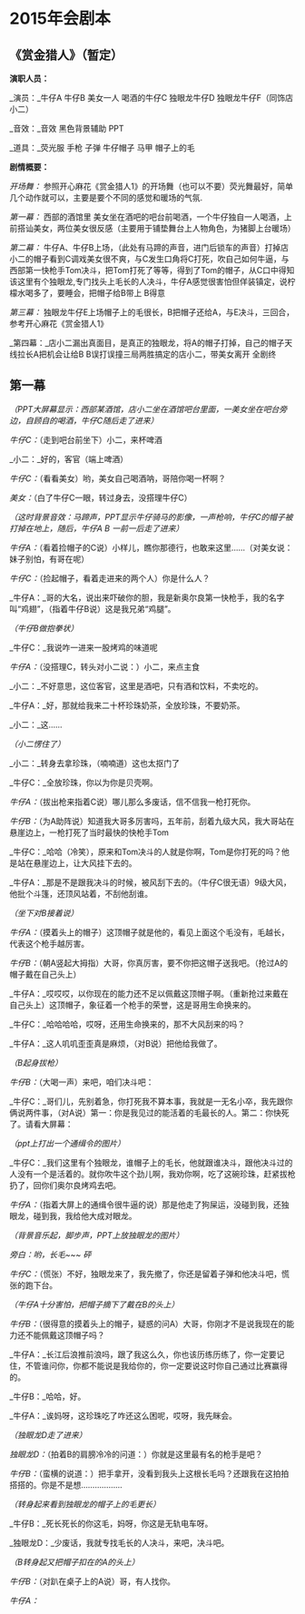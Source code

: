 # 2015年会剧本

## 《赏金猎人》（暂定）

**演职人员：**

_演员：_牛仔A 牛仔B  美女一人 喝酒的牛仔C 独眼龙牛仔D 独眼龙牛仔F（同饰店小二）

_音效：_音效 黑色背景辅助 PPT

_道具：_荧光服 手枪 子弹 牛仔帽子 马甲 帽子上的毛

**剧情概要：**

_开场舞：_ 参照开心麻花《赏金猎人1》的开场舞（也可以不要）荧光舞最好，简单几个动作就可以，主要是要个不同的感觉和暖场的气氛.

_第一幕：_ 西部的酒馆里 美女坐在酒吧的吧台前喝酒，一个牛仔独自一人喝酒，上前搭讪美女，两位美女很反感（主要用于铺垫舞台上人物角色，为猪脚上台暖场）

_第二幕：_ 牛仔A、牛仔B上场，（此处有马蹄的声音，进门后锁车的声音）打掉店小二的帽子看到C调戏美女很不爽，与C发生口角将C打死，吹自己如何牛逼，与西部第一快枪手Tom决斗，把Tom打死了等等，得到了Tom的帽子，从C口中得知该这里有个独眼龙,专门找头上毛长的人决斗，牛仔A感觉很害怕但佯装镇定，说柠檬水喝多了，要睡会，把帽子给B带上 B得意

_第三幕：_ 独眼龙牛仔E上场帽子上的毛很长，B把帽子还给A，与E决斗，三回合，参考开心麻花《赏金猎人1》

_第四幕：_店小二漏出真面目，是真正的独眼龙，将A的帽子打掉，自己的帽子天线拉长A把机会让给B B误打误撞三局两胜搞定的店小二，带美女离开 全剧终

## 第一幕

_（PPT大屏幕显示：西部某酒馆，店小二坐在酒馆吧台里面，一美女坐在吧台旁边，自顾自的喝酒，牛仔C随后走了进来）_

_牛仔C：_（走到吧台前坐下）小二，来杯啤酒

_小二：_好的，客官（端上啤酒）

_牛仔C：_（看看美女）哟，美女自己喝酒呐，哥陪你喝一杯啊？

_美女：_（白了牛仔C一眼，转过身去，没搭理牛仔C）

_（这时背景音效：马蹄声，PPT显示牛仔骑马的影像，一声枪响，牛仔C的帽子被打掉在地上，随后，牛仔A B 一前一后走了进来）_

_牛仔A：_（看着捡帽子的C说）小样儿，瞧你那德行，也敢来这里……（对美女说：妹子别怕，有哥在呢）

_牛仔C：_（捡起帽子，看着走进来的两个人）你是什么人？

_牛仔A：_哥的大名，说出来吓破你的胆，我是新奥尔良第一快枪手，我的名字叫“鸡翅”，（指着牛仔B说）这是我兄弟“鸡腿”。

_（牛仔B做抱拳状）_

_牛仔C：_我说咋一进来一股烤鸡的味道呢

_牛仔A：_（没搭理C，转头对小二说：）小二，来点主食

_小二：_不好意思，这位客官，这里是酒吧，只有酒和饮料，不卖吃的。

_牛仔A：_好，那就给我来二十杯珍珠奶茶，全放珍珠，不要奶茶。

_小二：_这……

_（小二愣住了）_

_小二：_转身去拿珍珠，（喃喃道）这也太抠门了

_牛仔C：_全放珍珠，你以为你是贝壳啊。

_牛仔A：_（拔出枪来指着C说）哪儿那么多废话，信不信我一枪打死你。

_牛仔B：_（为A助阵说）知道我大哥多厉害吗，五年前，刮着九级大风，我大哥站在悬崖边上，一枪打死了当时最快的快枪手Tom

_牛仔C：_哈哈（冷笑），原来和Tom决斗的人就是你啊，Tom是你打死的吗？他是站在悬崖边上，让大风挂下去的。

_牛仔A：_那是不是跟我决斗的时候，被风刮下去的。（牛仔C很无语）9级大风，他批个斗篷，还顶风站着，不刮他刮谁。

_（坐下对B接着说）_

_牛仔A：_（摸着头上的帽子）这顶帽子就是他的，看见上面这个毛没有，毛越长，代表这个枪手越厉害。

_牛仔B：_（朝A竖起大拇指）大哥，你真厉害，要不你把这帽子送我吧。（抢过A的帽子戴在自己头上）

_牛仔A：_哎哎哎，以你现在的能力还不足以佩戴这顶帽子啊。（重新抢过来戴在自己头上）这顶帽子，象征着一个枪手的荣誉，这是哥用生命换来的。

_牛仔C：_哈哈哈哈，哎呀，还用生命换来的，那不大风刮来的吗？

_牛仔A：_这人叽叽歪歪真是麻烦，（对B说）把他给我做了。

_（B起身拔枪）_

_牛仔B：_（大喝一声）来吧，咱们决斗吧：

_牛仔C：_哥们儿，先别着急，你打死我不算本事，我就是一无名小卒，我先跟你俩说两件事，（对A说）第一：你是我见过的能活着的毛最长的人。第二：你快死了。请看大屏幕：

_（ppt上打出一个通缉令的图片）_

_牛仔C：_我们这里有个独眼龙，谁帽子上的毛长，他就跟谁决斗，跟他决斗过的人没有一个是活着的。就你吹牛这个劲儿啊，我劝你啊，吃了这碗珍珠，赶紧拔枪扔了，回你们奥尔良烤鸡去吧。

_牛仔A：_（指着大屏上的通缉令很牛逼的说）那是他走了狗屎运，没碰到我，还独眼龙，碰到我，我给他大成对眼龙。

_（背景音乐起，脚步声，PPT上放独眼龙的图片）_

_旁白：哟，长毛~~~ 砰_

_牛仔C：_（慌张）不好，独眼龙来了，我先撤了，你还是留着子弹和他决斗吧，慌张的跑下台。

_（牛仔A十分害怕，把帽子摘下了戴在B的头上）_

_牛仔B：_（很得意的摸着头上的帽子，疑惑的问A）大哥，你刚才不是说我现在的能力还不能佩戴这顶帽子吗？

_牛仔A：_长江后浪推前浪吗，跟了我这么久，你也该历练历练了，你一定要记住，不管谁问你，你都不能说是我给你的，你一定要说这时你自己通过比赛赢得的。

_牛仔B：_哈哈，好。

_牛仔A：_诶妈呀，这珍珠吃了咋还这么困呢，哎呀，我先眯会。

_（独眼龙D走了进来）_

_独眼龙D：_（拍着B的肩膀冷冷的问道：）你就是这里最有名的枪手是吧？

_牛仔B：_（蛮横的说道：）把手拿开，没看到我头上这根长毛吗？还跟我在这拍拍搭搭的。你是不是想………………

_（转身起来看到独眼龙的帽子上的毛更长）_

_牛仔B：_死长死长的你这毛，妈呀，你这是无轨电车呀。

_独眼龙D：_少废话，我就专找毛长的人决斗，来吧，决斗吧。

_（B转身起又把帽子扣在的A的头上）_

_牛仔B：_（对趴在桌子上的A说）哥，有人找你。

_牛仔A：_